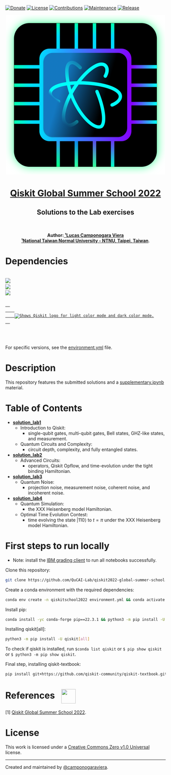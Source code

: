 <!-- Badges: -->
[![Donate](https://img.shields.io/badge/Donate-PayPal-green.svg?logo=paypal&style=flat-square)](https://www.paypal.me/CamponogaraViera/100)
[![License](https://img.shields.io/github/license/QuCAI-Lab/qiskit2022-global-summer-school.svg?logo=CreativeCommons&style=flat-square)](https://github.com/QuCAI-Lab/qiskit2022-global-summer-school/blob/dev/LICENSE.md)
[![Contributions](https://img.shields.io/badge/contributions-welcome-orange?style=flat-square)](https://github.com/QuCAI-Lab/qiskit2022-global-summer-school/pulls)
[![Maintenance](https://img.shields.io/badge/Maintained%3F-yes-green.svg)](https://github.com/QuCAI-Lab/qiskit2022-global-summer-school/graphs/commit-activity)
[![Release](https://img.shields.io/github/release/QuCAI-Lab/qiskit2022-global-summer-school.svg)](https://github.com/QuCAI-Lab/qiskit2022-global-summer-school/releases)

<!-- Logo: -->
<div align="center">
  <a href="https://qucai-lab.github.io/">
    <img src="https://github.com/QuCAI-Lab/qucai-lab.github.io/blob/main/assets/QuCAI-Lab.png" height="500" width="500" alt="Logo">
  </a>
</div>

<!-- Title: -->
<div align="center">
  <h1> <a href="https://qiskit.org/events/summer-school/"> Qiskit Global Summer School 2022 </a></h1>
  <h2> Solutions to the Lab exercises </h2>
</div>
<br> 
<br> 

<!-- Author: -->
<div align="center">
<b>Author:<a target="_blank" href="https://github.com/camponogaraviera"> ¹Lucas Camponogara Viera</a></b>
<br>
<b><a target="_blank" href="https://en.ntnu.edu.tw/">¹National Taiwan Normal University - NTNU, Taipei, Taiwan</a></b>.
</div>

<!-- Dependencies: -->
# Dependencies
<code>
<a href="https://www.python.org/" target="_blank" rel="noopener noreferrer"><img height="27" src="https://www.python.org/static/img/python-logo.png"></a>
<a href="https://numpy.org/" target="_blank" rel="noopener noreferrer"><img height="27" src="https://numpy.org/images/logo.svg"></a>
<a href="https://matplotlib.org" target="_blank" rel="noopener noreferrer"><img height="27" src="https://matplotlib.org/_static/images/logo2.svg"></a>
<a href="https://qiskit.org/" target="_blank" rel="noopener noreferrer">
  <picture>
    <source media="(prefers-color-scheme: dark)" srcset="https://qiskit.org/documentation/stable/0.19/_static/logo.png">
    <img alt="Shows Qiskit logo for light color mode and dark color mode." src="https://upload.wikimedia.org/wikipedia/commons/thumb/5/51/Qiskit-Logo.svg/1200px-Qiskit-Logo.svg.png" height="27">
  </picture>
</a>
</code>
<br>
<br>
  
For specific versions, see the [environment.yml](environment.yml) file.

# Description

This repository features the submitted solutions and a [supplementary.ipynb](supplementary.ipynb) material.


# Table of Contents

- **[solution_lab1](https://github.com/QuCAI-Lab/qiskit2022-global-summer-school/blob/dev/solution_lab1.ipynb)**
  - Introduction to Qiskit: 
    - single-qubit gates, multi-qubit gates, Bell states, GHZ-like states, and measurement.
  - Quantum Circuits and Complexity: 
    - circuit depth, complexity, and fully entangled states.
- **[solution_lab2](https://github.com/QuCAI-Lab/qiskit2022-global-summer-school/blob/dev/solution_lab2.ipynb)**
  - Advanced Circuits: 
    - operators, Qiskit Opflow, and time-evolution under the tight binding Hamiltonian.
- **[solution_lab3](https://github.com/QuCAI-Lab/qiskit2022-global-summer-school/blob/dev/solution_lab3.ipynb)**
  - Quantum Noise: 
    - projection noise, measurement noise, coherent noise, and incoherent noise.
- **[solution_lab4](https://github.com/QuCAI-Lab/qiskit2022-global-summer-school/blob/dev/solution_lab4.ipynb)**
  - Quantum Simulation:
    - the XXX Heisenberg model Hamiltonian.
  - Optimal Time Evolution Contest:
    - time evolving the state $|110\rangle$ to $t=\pi$ under the XXX Heisenberg model Hamiltonian.

# First steps to run locally

- Note: install the [IBM grading client](https://github.com/qiskit-community/Quantum-Challenge-Grader#run-locally) to run all notebooks successfully.

Clone this repository:
```bash
git clone https://github.com/QuCAI-Lab/qiskit2022-global-summer-school.git && cd qiskit2022-global-summer-school
```
Create a conda environment with the required dependencies:
```bash
conda env create -n qiskitschool2022 environment.yml && conda activate qiskitschool2022
```
Install pip:
```bash
conda install -yc conda-forge pip==22.3.1 && python3 -m pip install -U --upgrade pip
```
Installing qiskit[all]:
```bash
python3 -m pip install -U qiskit[all]
```
To check if qiskit is installed, run `$conda list qiskit` or `$ pip show qiskit` or `$ python3 -m pip show qiskit`. 

Final step, installing qiskit-textbook:
```bash
pip install git+https://github.com/qiskit-community/qiskit-textbook.git#subdirectory=qiskit-textbook-src
```

# References &nbsp; <a href="#"><img valign="middle" height="45px" src="https://img.icons8.com/book" width="45" hspace="0px" vspace="0px"></a> 
  
\[1] [Qiskit Global Summer School 2022](https://www.youtube.com/playlist?list=PLOFEBzvs-Vvo5o97bYt8o1l8Ra1poMASQ).

 
# License

This work is licensed under a [Creative Commons Zero v1.0 Universal](LICENSE.md) license.

<hr>

Created and maintained by [@camponogaraviera][1].

[1]: https://github.com/camponogaraviera